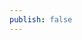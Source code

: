 ```yaml
---
publish: false
---
```


<script setup>
import SolarSystem from '../components/SolarSystem.vue'
</script>

<SolarSystem />
